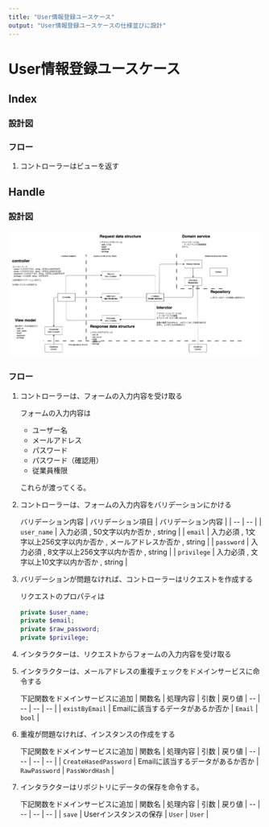 ```yaml
---
title: "User情報登録ユースケース"
output: "User情報登録ユースケースの仕様並びに設計"
---
```


# User情報登録ユースケース

## Index
### 設計図
### フロー
1. コントローラーはビューを返す

## Handle
### 設計図
![handle](https://github.com/takashiraki/github_image/blob/master/images/adas/user/create.png)
### フロー
1. コントローラーは、フォームの入力内容を受け取る

    フォームの入力内容は
    * ユーザー名
    * メールアドレス
    * パスワード
    * パスワード（確認用）
    * 従業員権限

    これらが渡ってくる。

2. コントローラーは、フォームの入力内容をバリデーションにかける

    バリデーション内容
    | バリデーション項目 | バリデーション内容 |
    | -- | -- |
    | `user_name` | 入力必須 , 50文字以内か否か , string |
    | `email` | 入力必須 , 1文字以上256文字以内か否か , メールアドレスか否か , string |
    | `password` | 入力必須 , 8文字以上256文字以内か否か , string |
    | `privilege` | 入力必須 , 文字以上10文字以内か否か , string |

3. バリデーションが問題なければ、コントローラーはリクエストを作成する

    リクエストのプロパティは
    ```php
    private $user_name;
    private $email;
    private $raw_password;
    private $privilege;
    ```

4. インタラクターは、リクエストからフォームの入力内容を受け取る
5. インタラクターは、メールアドレスの重複チェックをドメインサービスに命令する

    下記関数をドメインサービスに追加
    | 関数名 | 処理内容 | 引数 | 戻り値
    | -- | -- | -- | -- |
    |  `existByEmail` | Emailに該当するデータがあるか否か | `Email` | `bool` |

6. 重複が問題なければ、インスタンスの作成をする

    下記関数をドメインサービスに追加
    | 関数名 | 処理内容 | 引数 | 戻り値
    | -- | -- | -- | -- |
    |  `CreateHasedPassword` | Emailに該当するデータがあるか否か | `RawPassword` | `PassWordHash` |

7. インタラクターはリポジトリにデータの保存を命令する。

    下記関数をドメインサービスに追加
    | 関数名 | 処理内容 | 引数 | 戻り値
    | -- | -- | -- | -- |
    |  `save` | Userインスタンスの保存 | `User` | `User` |

